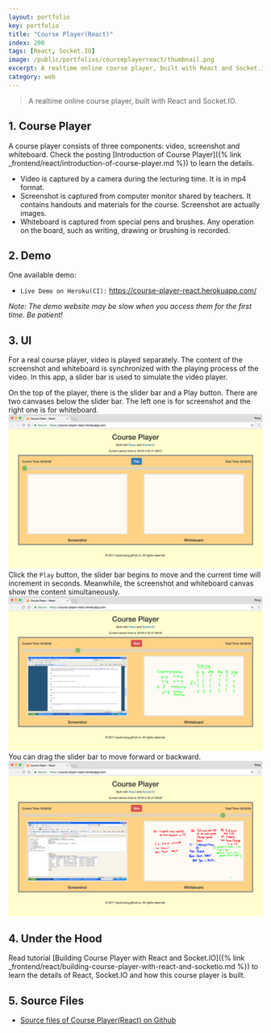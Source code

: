 ```yaml
---
layout: portfolio
key: portfolio
title: "Course Player(React)"
index: 200
tags: [React, Socket.IO]
image: /public/portfolios/courseplayerreact/thumbnail.png
excerpt: A realtime online course player, built with React and Socket.IO.
category: web
---
```


> A realtime online course player, built with React and Socket.IO.

## 1. Course Player
A course player consists of three components: video, screenshot and whiteboard. Check the posting [Introduction of Course Player]({% link _frontend/react/introduction-of-course-player.md %}) to learn the details.
* Video is captured by a camera during the lecturing time. It is in mp4 format.
* Screenshot is captured from computer monitor shared by teachers. It contains handouts and materials for the course. Screenshot are actually images.
* Whiteboard is captured from special pens and brushes. Any operation on the board, such as writing, drawing or brushing is recorded.

## 2. Demo
One available demo:
* `Live Demo on Heroku(CI):` <a href="https://course-player-react.herokuapp.com/" target="\_blank">https://course-player-react.herokuapp.com/</a>

*Note: The demo website may be slow when you access them for the first time. Be patient!*

## 3. UI
For a real course player, video is played separately. The content of the screenshot and whiteboard is synchronized with the playing process of the video. In this app, a slider bar is used to simulate the video player.

On the top of the player, there is the slider bar and a Play button. There are two canvases below the slider bar. The left one is for screenshot and the right one is for whiteboard.
![image](/public/portfolios/courseplayerreact/homepage.png)
Click the `Play` button, the slider bar begins to move and the current time will increment in seconds. Meanwhile, the screenshot and whiteboard canvas show the content simultaneously.
![image](/public/portfolios/courseplayerreact/play.png)
You can drag the slider bar to move forward or backward.
![image](/public/portfolios/courseplayerreact/drag.png)

## 4. Under the Hood
Read tutorial [Building Course Player with React and Socket.IO]({% link _frontend/react/building-course-player-with-react-and-socketio.md %}) to learn the details of React, Socket.IO and how this course player is built.

## 5. Source Files
* [Source files of Course Player(React) on Github](https://github.com/jojozhuang/course-player-react)
